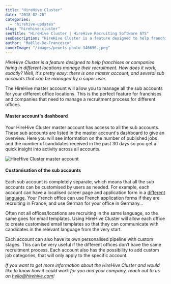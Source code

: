 ```yaml
---
title: "HireHive Cluster"
date: "2018-02-20"
categories:
  - "hirehive-updates"
slug: "hirehive-cluster"
seoTitle: "HireHive Cluster | HireHive Recruiting Software ATS"
seoDescription: "HireHive Cluster is a feature designed to help franchises or companies hiring in different locations manage their recruitment."
author: "Maëlle-De-Francesco"
coverImage: "/images/pexels-photo-346696.jpeg"
---
```


_HireHive Cluster is a feature designed to help franchises or companies hiring in different locations manage their recruitment. How does it work, exactly? Well, it's pretty easy: there is one master account, and several sub accounts that can be managed by a super user._

The HireHive master account will allow you to manage all the sub accounts for your different office locations. This is the perfect feature for franchises and companies that need to manage a recruitment process for different offices.

#### **Master account's dashboard**

Your HireHive Cluster master account has access to all the sub accounts. These sub accounts are listed in the master account's dashboard to give an overview. Here you will see information on the number of published jobs and the number of candidates received in the past 30 days so you get a quick insight into activity across all accounts.

![HireHive Cluster master account](/images/Cluster-list.jpg "HireHive Cluster master account")

#### **Customisation of the sub accounts**

Each sub account is completely separate, which means that all the sub accounts can be customised by users as needed. For example, each account can have a localised career page and application form in a [different language](https://hirehive.com/recruiting-features/multilingual-hiring/). Your French office can use French application forms if they are recruiting in France, and use German for your office in Germany…

Often not all offices/locations are recruiting in the same language, so the same goes for email templates. Using HireHive Cluster will allow each office to create customised email templates so that they can communicate with candidates in the relevant language from the very start.

Each account can also have its own personalised pipeline with custom stages. This can be very useful if the different offices don’t have the same recruitment process. Each account also has the possibility to add custom job categories, that will only apply to the specific account.

_If you want to get more information about the HireHive Cluster and would like to know how it could work for you and your company, reach out to us on [hello@hirehive.com](mailto:hello@hirehive.com)!_
